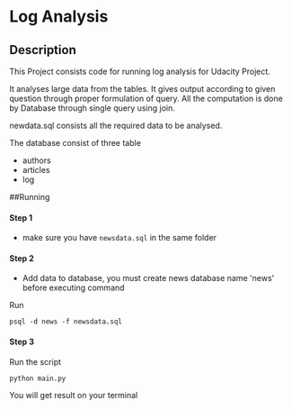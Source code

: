 # Log Analysis

## Description
This Project consists code for running log analysis for Udacity Project.

It analyses large data from the tables. It gives output according to given question through proper formulation of query. All the computation is done by Database through single query using join.

newdata.sql consists all the required data to be analysed.

The database consist of three table
* authors
* articles
* log

##Running
#### Step 1
* make sure you have ```newsdata.sql``` in the same folder
#### Step 2
* Add data to database, you must create news database name 'news' before executing command

Run
```Shell
psql -d news -f newsdata.sql
```
#### Step 3
Run the script
```Shell
python main.py
```

You will get result on your terminal

